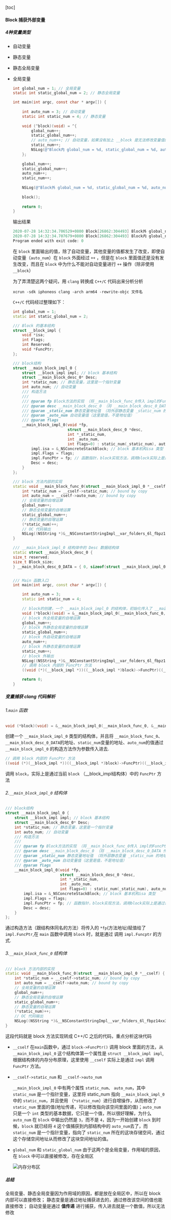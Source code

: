 [toc]

#### Block 捕获外部变量

##### 4种变量类型

* 自动变量
* 静态变量
* 静态全局变量
* 全局变量

    ```Objective-C
    int global_num = 1; // 全局变量
    static int static_global_num = 2; // 静态全局变量

    int main(int argc, const char * argv[]) {
        
        int auto_num = 3; // 自动变量
        static int static_num = 4; // 静态变量
        
        void (^block)(void) = ^{
            global_num++;
            static_global_num++;
            // auto_num++; // 自动变量，如果没有加上 __block 是无法修改变量值的，
            static_num++;
            NSLog(@"Block内 global_num = %d, static_global_num = %d, auto_num = %d, static_num = %d", global_num, static_global_num, auto_num, static_num);
        };
        
        global_num++;
        static_global_num++;
        auto_num++;
        static_num++;
        
        NSLog(@"Block外 global_num = %d, static_global_num = %d, auto_num = %d, static_num = %d", global_num, static_global_num, auto_num, static_num);
        
        block();
        
        return 0;
    }
    ```

    输出结果

    ```objective-c
    2020-07-28 14:32:34.706529+0800 Block[26862:304493] Block外 global_num = 2, static_global_num = 3, auto_num = 4, static_num = 5
    2020-07-28 14:32:34.707679+0800 Block[26862:304493] Block内 global_num = 3, static_global_num = 4, auto_num = 3, static_num = 6
    Program ended with exit code: 0
    ```

    在 `block` 里面输出的值，除了自动变量，其他变量的值都发生了改变，即使自动变量（`auto_num`）在 `block` 外面经过 `++` ，但是在 `block` 里面值还是没有发生改变，而且在 `block` 中为什么不能对自动变量进行 `++` 操作（除非使用 `__block`）

    为了弄清楚这两个疑问，用 `clang` 转换成 `C++/C` 代码出来分析分析

    ```
    xcrun -sdk iphoneos clang -arch arm64 -rewrite-objc 文件名
    ```

    `C++/C` 代码经过整理如下：

    ```C++
    int global_num = 1;
    static int static_global_num = 2;

    /// Block 的基本结构
    struct __block_impl {
        void *isa;
        int Flags;
        int Reserved;
        void *FuncPtr;
    };

    /// block结构
    struct __main_block_impl_0 {
        struct __block_impl impl; // block 基本结构
        struct __main_block_desc_0* Desc;
        int *static_num; // 静态变量，这里是一个指针变量
        int auto_num; // 自动变量
        /// 构造方法
        ///
        /// @param fp Block方法的实现 （将__main_block_func_0传入 impl的FuncPtr）
        /// @param desc __main_block_desc_0 （将 __main_block_desc_0_DATA 传入 desc）
        /// @param _static_num 静态变量地址值 （将外部静态变量 _static_num 的地址传入 static_num）
        /// @param _auto_num 自动变量值（这里是值，不是地址值）
        /// @param flags
        __main_block_impl_0(void *fp,
                            struct __main_block_desc_0 *desc,
                            int *_static_num,
                            int _auto_num,
                            int flags=0) : static_num(_static_num), auto_num(_auto_num) {
            impl.isa = &_NSConcreteStackBlock; // block 基本机构isa 类型
            impl.Flags = flags;
            impl.FuncPtr = fp; // 函数指针，block实现方法，调用block实际上是通过调用 funcPtr 函数
            Desc = desc;
        }
    };

    /// block 方法内部的实现
    static void __main_block_func_0(struct __main_block_impl_0 *__cself) {
        int *static_num = __cself->static_num; // bound by copy
        int auto_num = __cself->auto_num; // bound by copy
        // 全局变量的自增运算
        global_num++;
        // 静态全局变量的自增运算
        static_global_num++;
        // 静态变量的自增运算
        (*static_num)++;
        // OC 代码输出
        NSLog((NSString *)&__NSConstantStringImpl__var_folders_6l_fbpz14xx3y9cm2rh9591kd740000gn_T_main_12374b_mi_0, global_num, static_global_num, auto_num, (*static_num));
    }        

    /// __main_block_impl_0 结构体中的 Desc 数据结构体
    static struct __main_block_desc_0 {
    size_t reserved;
    size_t Block_size;
    } __main_block_desc_0_DATA = { 0, sizeof(struct __main_block_impl_0)};


    /// Main 函数入口
    int main(int argc, const char * argv[]) {

        int auto_num = 3;
        static int static_num = 4;
        
        // block的创建，一个 __main_block_impl_0 的结构体，初始化传入了 __main_block_func_0、&__main_block_desc_0_DATA、&static_num、auto_num 这些参数进去
        void (*block)(void) = &__main_block_impl_0(__main_block_func_0, &__main_block_desc_0_DATA, &static_num, auto_num);
        // block 外全局变量的自增运算
        global_num++;
        // block 外静态全局变量的自增运算
        static_global_num++;
        // block 外自动变量的自增运算
        auto_num++;
        // block 外静态变量的自增运算
        static_num++;
        // block 外输出
        NSLog((NSString *)&__NSConstantStringImpl__var_folders_6l_fbpz14xx3y9cm2rh9591kd740000gn_T_main_12374b_mi_1, global_num, static_global_num, auto_num, static_num);
        // 调用 block 内部的 FuncPtr 方法
        ((void (*)(__block_impl *))((__block_impl *)block)->FuncPtr)((__block_impl *)block);

        return 0;
    }   
    ```

##### 变量捕获 clang 代码解析

###### 1.`main` 函数
```C++
void (*block)(void) = &__main_block_impl_0(__main_block_func_0, &__main_block_desc_0_DATA, &static_num, auto_num);
```
创建一个 `__main_block_impl_0` 类型的结构体，并且将 `__main_block_func_0`、`__main_block_desc_0_DATA`的地址、`static_num`变量的地址、`auto_num`的值通过 `__main_block_impl_0` 的构造方法作为参数传入进去.

```C++
// 调用 block 内部的 FuncPtr 方法
((void (*)(__block_impl *))((__block_impl *)block)->FuncPtr)((__block_impl *)block);
```
调用 `block`，实际上是通过当前 `block` （__block_impl结构体）中的  `FuncPtr` 方法

###### 2.`__main_block_impl_0` 结构体

```C++
/// block结构
struct __main_block_impl_0 {
    struct __block_impl impl; // block 基本结构
    struct __main_block_desc_0* Desc;
    int *static_num; // 静态变量，这里是一个指针变量
    int auto_num; // 自动变量
    /// 构造方法
    ///
    /// @param fp Block方法的实现 （将__main_block_func_0传入 impl的FuncPtr）
    /// @param desc __main_block_desc_0 （将 __main_block_desc_0_DATA 传入 desc）
    /// @param _static_num 静态变量地址值 （将外部静态变量 _static_num 的地址传入 static_num）
    /// @param _auto_num 自动变量值（这里是值，不是地址值）
    /// @param flags
    __main_block_impl_0(void *fp,
                        struct __main_block_desc_0 *desc,
                        int *_static_num,
                        int _auto_num,
                        int flags=0) : static_num(_static_num), auto_num(_auto_num) {
        impl.isa = &_NSConcreteStackBlock; // block 基本机构isa 类型
        impl.Flags = flags;
        impl.FuncPtr = fp; // 函数指针，block实现方法，调用block实际上是通过调用 funcPtr 函数
        Desc = desc;
    }
};
```
通过构造方法（跟结构体同名的方法）将传入的 `*fp`(方法地址)赋值给了 `impl.FuncPtr`,在 `main` 函数中调用 `block` 时，就是通过 调用 `impl.Funcptr` 的方式.

###### 3.`__main_block_func_0` 结构体

```C++
/// block 方法内部的实现
static void __main_block_func_0(struct __main_block_impl_0 *__cself) {
    int *static_num = __cself->static_num; // bound by copy
    int auto_num = __cself->auto_num; // bound by copy
    // 全局变量的自增运算
    global_num++;
    // 静态全局变量的自增运算
    static_global_num++;
    // 静态变量的自增运算
    (*static_num)++;
    // OC 代码输出
    NSLog((NSString *)&__NSConstantStringImpl__var_folders_6l_fbpz14xx3y9cm2rh9591kd740000gn_T_main_12374b_mi_0, global_num, static_global_num, auto_num, (*static_num));
} 
```

这段代码就是 block 方法实现转成 C++/C 之后的代码，重点分析这块代码

* `__cself`
    在`main`函数中，通过 `block->FuncPtr()` 调用 block 里面的方法，从 `__main_block_impl_0` 这个结构体第一个属性是  `struct __block_impl impl`, 根据结构体的内存分布原理，这里使用 `__cself` 实际上是通过 `impl` 调用 `FuncPtr` 方法。

* `__cself->static_num` 和 `__cself->auto_num`

    `__main_block_impl_0` 中有两个属性 `static_num`、 `auto_num`，其中 `static_num` 是一个指针变量，这里将 static_num 指向 `__main_block_impl_0` 中的 `static_num`，并且使用 （`*static_num`）进行自增操作，从而修改了 `static_num` 里面的值(地址传递，可以修改指向该空间里面的值)；`auto_num` 只是一个 `int` 类型的基本数据，它只是一个值，所以很好理解，为什么 `auto_num` 在 `block` 中输出仍然是 `3`，而不是 `4`，因为一开始创建 `block` 到时候，`block` 就已经将 `4` 这个值捕获到内部结构中的 `auto_num`去了，而 `static_num` 是一个指针变量，指向了 `static_num` 所在的这块存储空间，通过这个存储空间地址从而修改了这块空间地址的值。

* `global_num` 和 `static_global_num`
    由于这两个是全局变量，作用域的原因，在 `block` 中可以直接被修改，存在全局区

    ![内存分布区](https://raw.githubusercontent.com/guoguangtao/VSCodePicGoImages/master/20200728201852.png)

##### 总结

全局变量、静态全局变量因为作用域的原因，都是放在全局区中，所以在 block 内部可以直接修改；
静态变量是通过地址捕获进去的，通过修改该空间的值也能直接修改；
自动变量是通过 **值传递** 进行捕获，传入进去就是一个数值，所以无法修改






